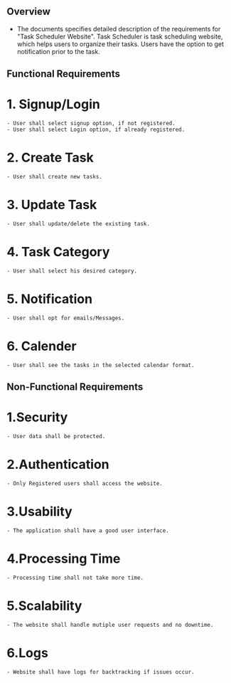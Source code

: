 ## Overview
* The documents specifies detailed description of the requirements for "Task Scheduler Website". Task Scheduler is
task scheduling website, which helps users to organize their tasks. Users have the option to get notification
prior to the task.

## Functional Requirements
# 1. Signup/Login
    - User shall select signup option, if not registered.
    - User shall select Login option, if already registered.
# 2. Create Task
    - User shall create new tasks.
# 3. Update Task
    - User shall update/delete the existing task.
# 4. Task Category
    - User shall select his desired category.
# 5. Notification
    - User shall opt for emails/Messages.
# 6. Calender
    - User shall see the tasks in the selected calendar format.

## Non-Functional Requirements
# 1.Security
    - User data shall be protected.
# 2.Authentication
    - Only Registered users shall access the website.
# 3.Usability
    - The application shall have a good user interface.
# 4.Processing Time
    - Processing time shall not take more time.
# 5.Scalability
    - The website shall handle mutiple user requests and no downtime.
# 6.Logs
    - Website shall have logs for backtracking if issues occur.

